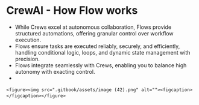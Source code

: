 # CrewAI - How Flow works

* While Crews excel at autonomous collaboration, Flows provide structured automations, offering granular control over workflow execution.&#x20;
* Flows ensure tasks are executed reliably, securely, and efficiently, handling conditional logic, loops, and dynamic state management with precision.&#x20;
* Flows integrate seamlessly with Crews, enabling you to balance high autonomy with exacting control.
*

    <figure><img src=".gitbook/assets/image (42).png" alt=""><figcaption></figcaption></figure>
